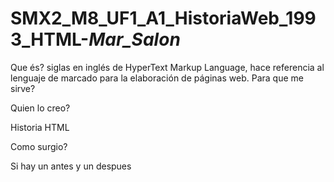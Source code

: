 # SMX2_M8_UF1_A1_HistoriaWeb_1993_HTML-_Mar_Salon_

Que és?
siglas en inglés de HyperText Markup Language, hace referencia al lenguaje de marcado para la elaboración de páginas web. 
Para que me sirve?

Quien lo creo? 

Historia HTML

Como surgio?

Si hay un antes y un despues
